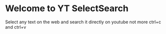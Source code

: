 <h1>Welcome to YT SelectSearch</h1>
Select any text on the web and search it directly on youtube not more ctrl+c and ctrl+v
